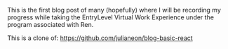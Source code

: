 This is the first blog post of many (hopefully) where I will be recording my progress while taking the EntryLevel Virtual Work Experience under the program associated with Ren.


This is a clone of: https://github.com/julianeon/blog-basic-react
